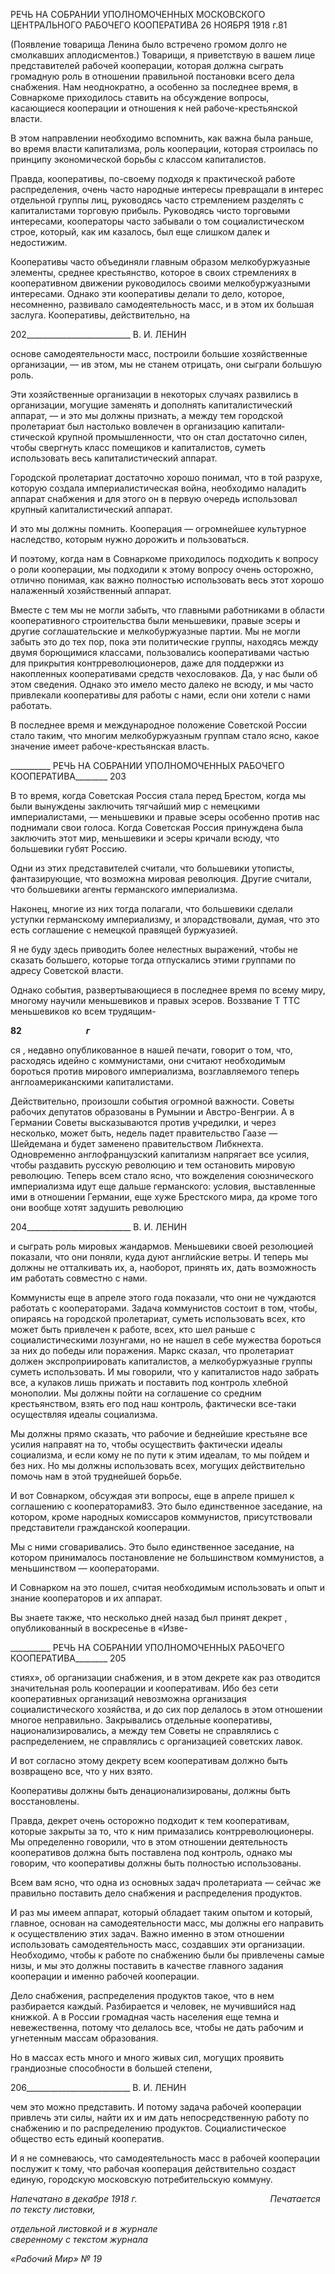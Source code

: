 РЕЧЬ НА СОБРАНИИ УПОЛНОМОЧЕННЫХ МОСКОВСКОГО ЦЕНТРАЛЬНОГО РАБОЧЕГО КООПЕРАТИВА 26 НОЯБРЯ 1918 г.81

(Появление товарища Ленина было встречено громом долго не смолкавших аплодисментов.) Товарищи, я приветствую в вашем лице представителей рабочей кооперации, которая должна сыг­рать громадную роль в отношении правильной постановки всего дела снабжения. Нам неоднократно, а особенно за последнее время, в Совнаркоме приходилось ставить на обсуждение вопросы, касающиеся кооперации и отношения к ней рабоче-крестьянской власти.

В этом направлении необходимо вспомнить, как важна была раньше, во время вла­сти капитализма, роль кооперации, которая строилась по принципу экономической борьбы с классом капиталистов.

Правда, кооперативы, по-своему подходя к практической работе распределения, очень часто народные интересы превращали в интерес отдельной группы лиц, руково­дясь часто стремлением разделять с капиталистами торговую прибыль. Руководясь чисто торговыми интересами, кооператоры часто забывали о том социалистическом строе, который, как им казалось, был еще слишком далек и недостижим.

Кооперативы часто объединяли главным образом мелкобуржуазные элементы, сред­нее крестьянство, которое в своих стремлениях в кооперативном движении руководи­лось своими мелкобуржуазными интересами. Однако эти кооперативы делали то дело, которое, несомненно, развивало самодеятельность масс, и в этом их большая заслуга. Кооперативы, действительно, на

  

202__________________________ В. И. ЛЕНИН

основе самодеятельности масс, построили большие хозяйственные организации, — ив этом, мы не станем отрицать, они сыграли большую роль.

Эти хозяйственные организации в некоторых случаях развились в организации, мо­гущие заменять и дополнять капиталистический аппарат, — и это мы должны признать, а между тем городской пролетариат был настолько вовлечен в организацию капитали­стической крупной промышленности, что он стал достаточно силен, чтобы свергнуть класс помещиков и капиталистов, суметь использовать весь капиталистический аппа­рат.

Городской пролетариат достаточно хорошо понимал, что в той разрухе, которую создала империалистическая война, необходимо наладить аппарат снабжения и для этого он в первую очередь использовал крупный капиталистический аппарат.

И это мы должны помнить. Кооперация — огромнейшее культурное наследство, ко­торым нужно дорожить и пользоваться.

И поэтому, когда нам в Совнаркоме приходилось подходить к вопросу о роли коопе­рации, мы подходили к этому вопросу очень осторожно, отлично понимая, как важно полностью использовать весь этот хорошо налаженный хозяйственный аппарат.

Вместе с тем мы не могли забыть, что главными работниками в области кооператив­ного строительства были меньшевики, правые эсеры и другие соглашательские и мел­кобуржуазные партии. Мы не могли забыть это до тех пор, пока эти политические группы, находясь между двумя борющимися классами, пользовались кооперативами частью для прикрытия контрреволюционеров, даже для поддержки из накопленных кооперативами средств чехословаков. Да, у нас были об этом сведения. Однако это имело место далеко не всюду, и мы часто привлекали кооперативы для работы с нами, если они хотели с нами работать.

В последнее время и международное положение Советской России стало таким, что многим мелкобуржуазным группам стало ясно, какое значение имеет рабоче-крестьянская власть.

  

__________ РЕЧЬ НА СОБРАНИИ УПОЛНОМОЧЕННЫХ РАБОЧЕГО КООПЕРАТИВА________ 203

В то время, когда Советская Россия стала перед Брестом, когда мы были вынуждены заключить тягчайший мир с немецкими империалистами, — меньшевики и правые эсе­ры особенно против нас поднимали свои голоса. Когда Советская Россия принуждена была заключить этот мир, меньшевики и эсеры кричали всюду, что большевики губят Россию.

Одни из этих представителей считали, что большевики утописты, фантазирующие, что возможна мировая революция. Другие считали, что большевики агенты германско­го империализма.

Наконец, многие из них тогда полагали, что большевики сделали уступки герман­скому империализму, и злорадствовали, думая, что это есть соглашение с немецкой правящей буржуазией.

Я не буду здесь приводить более нелестных выражений, чтобы не сказать большего, которые тогда отпускались этими группами по адресу Советской власти.

Однако события, развертывающиеся в последнее время по всему миру, многому научили меньшевиков и правых эсеров. Воззвание Τ TTC меньшевиков ко всем трудящим-

**82                               _г_**

ся , недавно опубликованное в нашей печати, говорит о том, что, расходясь идейно с коммунистами, они считают необходимым бороться против мирового империализма, возглавляемого теперь англоамериканскими капиталистами.

Действительно, произошли события огромной важности. Советы рабочих депутатов образованы в Румынии и Австро-Венгрии. А в Германии Советы высказываются про­тив учредилки, и через несколько, может быть, недель падет правительство Гаазе — Шейдемана и будет заменено правительством Либкнехта. Одновременно англо­французский капитализм напрягает все усилия, чтобы раздавить русскую революцию и тем остановить мировую революцию. Теперь всем стало ясно, что вожделения союзни­ческого империализма идут еще дальше германского: условия, выставленные ими в от­ношении Германии, еще хуже Брестского мира, да кроме того они вообще хотят заду­шить революцию

  

204__________________________ В. И. ЛЕНИН

и сыграть роль мировых жандармов. Меньшевики своей резолюцией показали, что они поняли, куда дуют английские ветры. И теперь мы должны не отталкивать их, а, наобо­рот, принять их, дать возможность им работать совместно с нами.

Коммунисты еще в апреле этого года показали, что они не чуждаются работать с кооператорами. Задача коммунистов состоит в том, чтобы, опираясь на городской про­летариат, суметь использовать всех, кто может быть привлечен к работе, всех, кто шел раньше с социалистическими лозунгами, но не нашел в себе мужества бороться за них до победы или поражения. Маркс сказал, что пролетариат должен экспроприировать капиталистов, а мелкобуржуазные группы суметь использовать. И мы говорили, что у капиталистов надо забрать все, а кулаков лишь прижать и поставить под контроль хлебной монополии. Мы должны пойти на соглашение со средним крестьянством, взять его под наш контроль, фактически все-таки осуществляя идеалы социализма.

Мы должны прямо сказать, что рабочие и беднейшие крестьяне все усилия направят на то, чтобы осуществить фактически идеалы социализма, и если кому не по пути к этим идеалам, то мы пойдем и без них. Но мы должны использовать всех, могущих действительно помочь нам в этой труднейшей борьбе.

И вот Совнарком, обсуждая эти вопросы, еще в апреле пришел к соглашению с коо­ператорами83. Это было единственное заседание, на котором, кроме народных комисса­ров коммунистов, присутствовали представители гражданской кооперации.

Мы с ними сговаривались. Это было единственное заседание, на котором принима­лось постановление не большинством коммунистов, а меньшинством — кооператора­ми.

И Совнарком на это пошел, считая необходимым использовать и опыт и знание коо­ператоров и их аппарат.

Вы знаете также, что несколько дней назад был принят декрет , опубликованный в воскресенье в «Изве-

  

__________ РЕЧЬ НА СОБРАНИИ УПОЛНОМОЧЕННЫХ РАБОЧЕГО КООПЕРАТИВА________ 205

стиях», об организации снабжения, и в этом декрете как раз отводится значительная роль кооперации и кооперативам. Ибо без сети кооперативных организаций невозмож­на организация социалистического хозяйства, и до сих пор делалось в этом отношении многое неправильно. Закрывались отдельные кооперативы, национализировались, а между тем Советы не справлялись с распределением, не справлялись с организацией советских лавок.

И вот согласно этому декрету всем кооперативам должно быть возвращено все, что у них взято.

Кооперативы должны быть денационализированы, должны быть восстановлены.

Правда, декрет очень осторожно подходит к тем кооперативам, которые закрыты за то, что к ним примазались контрреволюционеры. Мы определенно говорили, что в этом отношении деятельность кооперативов должна быть поставлена под контроль, однако мы говорим, что кооперативы должны быть полностью использованы.

Всем вам ясно, что одна из основных задач пролетариата — сейчас же правильно по­ставить дело снабжения и распределения продуктов.

И раз мы имеем аппарат, который обладает таким опытом и который, главное, осно­ван на самодеятельности масс, мы должны его направить к осуществлению этих задач. Важно именно в этом отношении использовать самодеятельность масс, создавших эти организации. Необходимо, чтобы к работе по снабжению были бы привлечены самые низы, и мы это должны поставить в качестве главного задания кооперации и именно рабочей кооперации.

Дело снабжения, распределения продуктов такое, что в нем разбирается каждый. Разбирается и человек, не мучившийся над книжкой. А в России громадная часть насе­ления еще темна и невежественна, потому что делалось все, чтобы не дать рабочим и угнетенным массам образования.

Но в массах есть много и много живых сил, могущих проявить грандиозные способ­ности в большей степени,

  

206__________________________ В. И. ЛЕНИН

чем это можно представить. И потому задача рабочей кооперации привлечь эти силы, найти их и им дать непосредственную работу по снабжению и по распределению про­дуктов. Социалистическое общество есть единый кооператив.

И я не сомневаюсь, что самодеятельность масс в рабочей кооперации послужит к тому, что рабочая кооперация действительно создаст единую, городскую московскую потребительскую коммуну.

_Напечатано в декабре 1918 г.                                                      Печатается по тексту листовки,_

_отдельной листовкой и в журнале_                                                     _сверенному с текстом журнала_

_«Рабочий Мир» № 19_